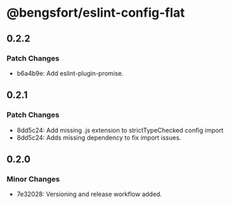 # @bengsfort/eslint-config-flat

## 0.2.2

### Patch Changes

- b6a4b9e: Add eslint-plugin-promise.

## 0.2.1

### Patch Changes

- 8dd5c24: Add missing .js extension to strictTypeChecked config import
- 8dd5c24: Adds missing dependency to fix import issues.

## 0.2.0

### Minor Changes

- 7e32028: Versioning and release workflow added.

